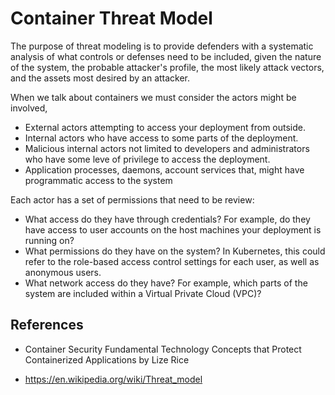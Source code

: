 # Container Threat Model

The purpose of threat modeling is to provide defenders with a systematic analysis of what controls or defenses need to be included, given the nature of the system, the probable attacker's profile, the most likely attack vectors, and the assets most desired by an attacker.

When we talk about containers we must consider the actors might be involved, 

* External actors attempting to access your deployment from outside.
* Internal actors who have access to some parts of the deployment.
* Malicious internal actors not limited to developers and administrators who have some leve of privilege to access the deployment.
* Application processes, daemons, account services that, might have programmatic access to the system

Each actor has a set of permissions that need to be review:

* What access do they have through credentials? For example, do they have access
to user accounts on the host machines your deployment is running on?
* What permissions do they have on the system? In Kubernetes, this could refer to
the role-based access control settings for each user, as well as anonymous users.
* What network access do they have? For example, which parts of the system are
included within a Virtual Private Cloud (VPC)?



## References

* Container Security Fundamental Technology Concepts that
Protect Containerized Applications by Lize Rice

* https://en.wikipedia.org/wiki/Threat_model
